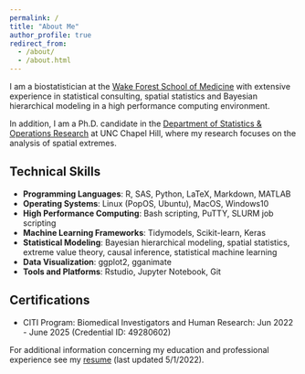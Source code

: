 ```yaml
---
permalink: /
title: "About Me"
author_profile: true
redirect_from: 
  - /about/
  - /about.html
---
```


I am a biostatistician at the [Wake Forest School of Medicine](https://school.wakehealth.edu/departments/biostatistics-and-data-science) with extensive experience in statistical consulting, spatial statistics and Bayesian hierarchical modeling in a high performance computing environment. 

In addition, I am a Ph.D. candidate in the [Department of Statistics & Operations Research](https://stor.unc.edu/) at UNC Chapel Hill, where my research focuses on the analysis of spatial extremes.

## Technical Skills

- **Programming Languages**: R, SAS, Python, LaTeX, Markdown, MATLAB
- **Operating Systems**: Linux (PopOS, Ubuntu), MacOS, Windows10
- **High Performance Computing**: Bash scripting, PuTTY, SLURM job scripting
- **Machine Learning Frameworks**: Tidymodels, Scikit-learn, Keras
- **Statistical Modeling**: Bayesian hierarchical modeling, spatial statistics, extreme value theory, causal inference, statistical machine learning
- **Data Visualization**: ggplot2, gganimate
- **Tools and Platforms**: Rstudio, Jupyter Notebook, Git

## Certifications

 - CITI Program: Biomedical Investigators and Human Research: Jun 2022 - June 2025 (Credential ID: 49280602)

For additional information concerning my education and professional experience see my [resume](/resume.pdf) (last updated 5/1/2022).

